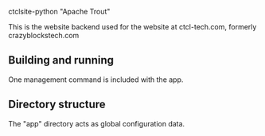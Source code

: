 ctclsite-python "Apache Trout"

This is the website backend used for the website at ctcl-tech.com, formerly crazyblockstech.com


## Building and running

One management command is included with the app.

## Directory structure
The "app" directory acts as global configuration data.


